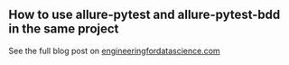 ## How to use allure-pytest and allure-pytest-bdd in the same project

See the full blog post on [engineeringfordatascience.com](https://engineeringfordatascience.com/posts/how_to_use_allure_pytest_bdd_and_allure_pytest_in_the_same_project)
